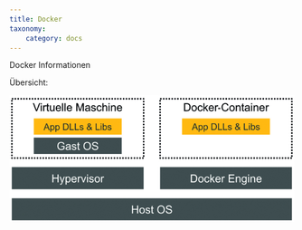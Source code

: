 ```yaml
---
title: Docker
taxonomy:
    category: docs
---
```


Docker Informationen

Übersicht:

![Docker Infografik](../../images/huber_docker_1.jpg)

